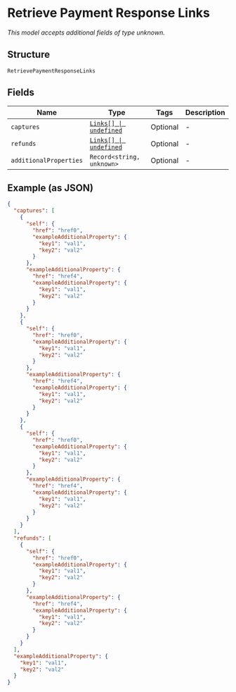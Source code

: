 
# Retrieve Payment Response Links

*This model accepts additional fields of type unknown.*

## Structure

`RetrievePaymentResponseLinks`

## Fields

| Name | Type | Tags | Description |
|  --- | --- | --- | --- |
| `captures` | [`Links[] \| undefined`](../../doc/models/links.md) | Optional | - |
| `refunds` | [`Links[] \| undefined`](../../doc/models/links.md) | Optional | - |
| `additionalProperties` | `Record<string, unknown>` | Optional | - |

## Example (as JSON)

```json
{
  "captures": [
    {
      "self": {
        "href": "href0",
        "exampleAdditionalProperty": {
          "key1": "val1",
          "key2": "val2"
        }
      },
      "exampleAdditionalProperty": {
        "href": "href4",
        "exampleAdditionalProperty": {
          "key1": "val1",
          "key2": "val2"
        }
      }
    },
    {
      "self": {
        "href": "href0",
        "exampleAdditionalProperty": {
          "key1": "val1",
          "key2": "val2"
        }
      },
      "exampleAdditionalProperty": {
        "href": "href4",
        "exampleAdditionalProperty": {
          "key1": "val1",
          "key2": "val2"
        }
      }
    },
    {
      "self": {
        "href": "href0",
        "exampleAdditionalProperty": {
          "key1": "val1",
          "key2": "val2"
        }
      },
      "exampleAdditionalProperty": {
        "href": "href4",
        "exampleAdditionalProperty": {
          "key1": "val1",
          "key2": "val2"
        }
      }
    }
  ],
  "refunds": [
    {
      "self": {
        "href": "href0",
        "exampleAdditionalProperty": {
          "key1": "val1",
          "key2": "val2"
        }
      },
      "exampleAdditionalProperty": {
        "href": "href4",
        "exampleAdditionalProperty": {
          "key1": "val1",
          "key2": "val2"
        }
      }
    }
  ],
  "exampleAdditionalProperty": {
    "key1": "val1",
    "key2": "val2"
  }
}
```

